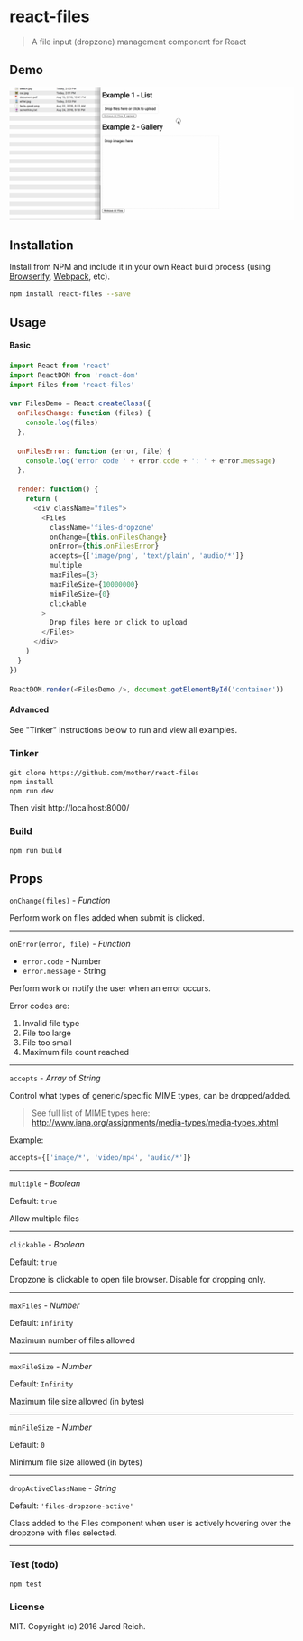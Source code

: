 react-files
=======================

> A file input (dropzone) management component for React

## Demo

![Alt text](/demo.gif?raw=true "Demo")

## Installation

Install from NPM and include it in your own React build process (using [Browserify](http://browserify.org), [Webpack](http://webpack.github.io/), etc).

```bash
npm install react-files --save
```

## Usage

#### Basic

```js
import React from 'react'
import ReactDOM from 'react-dom'
import Files from 'react-files'

var FilesDemo = React.createClass({
  onFilesChange: function (files) {
    console.log(files)
  },

  onFilesError: function (error, file) {
    console.log('error code ' + error.code + ': ' + error.message)
  },

  render: function() {
    return (
      <div className="files">
        <Files
          className='files-dropzone'
          onChange={this.onFilesChange}
          onError={this.onFilesError}
          accepts={['image/png', 'text/plain', 'audio/*']}
          multiple
          maxFiles={3}
          maxFileSize={10000000}
          minFileSize={0}
          clickable
        >
          Drop files here or click to upload
        </Files>
      </div>
    )
  }
})

ReactDOM.render(<FilesDemo />, document.getElementById('container'))
```

#### Advanced

See "Tinker" instructions below to run and view all examples.

### Tinker

```
git clone https://github.com/mother/react-files
npm install
npm run dev
```

Then visit http://localhost:8000/

### Build

```
npm run build
```

## Props

`onChange(files)` - *Function*

Perform work on files added when submit is clicked.

---

`onError(error, file)` - *Function*
  - `error.code` - Number
  - `error.message` - String

Perform work or notify the user when an error occurs.

Error codes are:
1. Invalid file type
2. File too large
3. File too small
4. Maximum file count reached

---

`accepts` - *Array* of *String*

Control what types of generic/specific MIME types, can be dropped/added.

> See full list of MIME types here: http://www.iana.org/assignments/media-types/media-types.xhtml

Example:
```js
accepts={['image/*', 'video/mp4', 'audio/*']}
```

---

`multiple` - *Boolean*

Default: `true`

Allow multiple files

---

`clickable` - *Boolean*

Default: `true`

Dropzone is clickable to open file browser. Disable for dropping only.

---

`maxFiles` - *Number*

Default: `Infinity`

Maximum number of files allowed

---

`maxFileSize` - *Number*

Default: `Infinity`

Maximum file size allowed (in bytes)

---

`minFileSize` - *Number*

Default: `0`

Minimum file size allowed (in bytes)

---

`dropActiveClassName` - *String*

Default: `'files-dropzone-active'`

Class added to the Files component when user is actively hovering over the dropzone with files selected.

---

### Test (todo)

```
npm test
```

### License

MIT. Copyright (c) 2016 Jared Reich.
